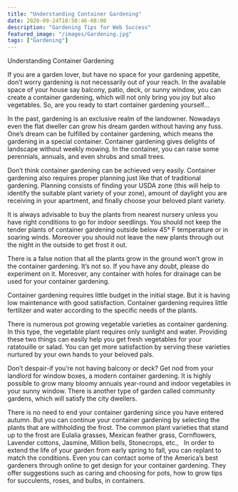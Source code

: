```yaml
---
title: "Understanding Container Gardening"
date: 2020-09-24T10:50:46-08:00
description: "Gardening Tips for Web Success"
featured_image: "/images/Gardening.jpg"
tags: ["Gardening"]
---
```


Understanding Container Gardening

If you are a garden lover, but have no space for your gardening appetite, don’t worry gardening is not necessarily out of your reach. In the available space of your house say balcony, patio, deck, or sunny window, you can create a container gardening, which will not only bring you joy but also vegetables. So, are you ready to start container gardening yourself…

In the past, gardening is an exclusive realm of the landowner. Nowadays even the flat dweller can grow his dream garden without having any fuss. One’s dream can be fulfilled by container gardening, which means the gardening in a special container. Container gardening gives delights of landscape without weekly mowing. In the container, you can raise some perennials, annuals, and even shrubs and small trees.

Don’t think container gardening can be achieved very easily. Container gardening also requires proper planning just like that of traditional gardening. Planning consists of finding your USDA zone (this will help to identify the suitable plant variety of your zone), amount of daylight you are receiving in your apartment, and finally choose your beloved plant variety. 

It is always advisable to buy the plants from nearest nursery unless you have right conditions to go for indoor seedlings. You should not keep the tender plants of container gardening outside below 45° F temperature or in soaring winds. Moreover you should not leave the new plants through out the night in the outside to get frost it out.

There is a false notion that all the plants grow in the ground won’t grow in the container gardening. It’s not so. If you have any doubt, please do experiment on it.  Moreover, any container with holes for drainage can be used for your container gardening.  

Container gardening requires little budget in the initial stage. But it is having low maintenance with good satisfaction. Container gardening requires little fertilizer and water according to the specific needs of the plants.    

There is numerous pot growing vegetable varieties as container gardening. In this type, the vegetable plant requires only sunlight and water. Providing these two things can easily help you get fresh vegetables for your ratatouille or salad. You can get more satisfaction by serving these varieties nurtured by your own hands to your beloved pals.

Don’t despair-if you’re not having balcony or deck? Get nod from your landlord for window boxes, a modern container gardening. It is highly possible to grow many bloomy annuals year-round and indoor vegetables in your sunny window. There is another type of garden called community gardens, which will satisfy the city dwellers.

There is no need to end your container gardening since you have entered autumn. But you can continue your container gardening by selecting the plants that are withholding the frost. The common plant varieties that stand up to the frost are Eulalia grasses, Mexican feather grass, Cornflowers, Lavender cottons, Jasmine, Million bells, Stonecrops, etc.,
 
In order to extend the life of your garden from early spring to fall, you can replant to match the conditions. Even you can contact some of the America’s best gardeners through online to get design for your container gardening. They offer suggestions such as caring and choosing for pots, how to grow tips for succulents, roses, and bulbs, in containers.

